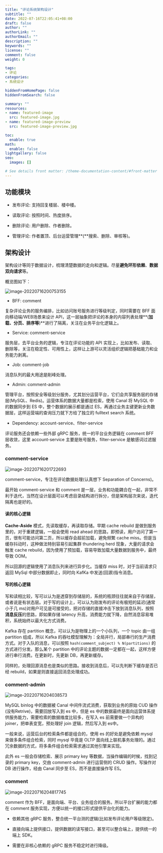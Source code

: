 ```yaml
---
title: "评论系统架构设计"
subtitle: ""
date: 2022-07-16T22:05:41+08:00
draft: false
author: ""
authorLink: ""
authorEmail: ""
description: ""
keywords: ""
license: ""
comment: false
weight: 0

tags:
- 评论
categories:
- 系统设计

hiddenFromHomePage: false
hiddenFromSearch: false

summary: ""
resources:
- name: featured-image
  src: featured-image.jpg
- name: featured-image-preview
  src: featured-image-preview.jpg

toc:
  enable: true
math:
  enable: false
lightgallery: false
seo:
  images: []

# See details front matter: /theme-documentation-content/#front-matter
---
```


<!--more-->

## 功能模块

* 发布评论: 支持回复楼层、楼中楼。
* 读取评论: 按照时间、热度排序。

* 删除评论: 用户删除、作者删除。

* 管理评论: 作者置顶、后台运营管理**(**搜索、删除、审核等)。

## 架构设计

架构设计等同于数据设计，梳理清楚数据的走向和逻辑。尽量**避免环形依赖**、**数据双向请求**等。

概览图如下：

![image-20220716200753155](https://s2.loli.net/2022/07/16/UZyRVMrTXdxPNHs.png)

* BFF: comment

复杂评论业务的服务编排，比如访问账号服务进行等级判定，同时需要在 BFF 面向移动端/WEB场景来设计 API，这一层抽象把评论的本身的内容列表处理**(**加载、分页、排序等**)**进行了隔离，关注在业务平台化逻辑上。

* Service: comment-service

服务层，去平台业务的逻辑，专注在评论功能的 API 实现上，比如发布、读取、删除等，关注在稳定性、可用性上，这样让上游可以灵活组织逻辑把基础能力和业务能力剥离。

* Job: comment-job

消息队列的最大用途是削峰处理。

* Admin: comment-admin

管理平台，按照安全等级划分服务，尤其划分运营平台，它们会共享服务层的存储层(MySQL、Redis)。运营体系的数据大量都是检索，使用 Canal 将 MySQL 中的数据同步到 ES 中，整个数据的展示都是通过 ES，再通过业务主键更新业务数据层，这样运营端的查询压力就下方给了独立的 fulltext search 系统。

* Dependency: account-service、filter-service

评论服务还会依赖一些外部 gRPC 服务，统一的平台业务逻辑在 comment BFF 层收敛，这里 account-service 主要是账号服务，filter-service 是敏感词过滤服务。

### comment-service

![image-20220716201722693](https://s2.loli.net/2022/07/16/eKAs2cDvXox1dbU.png)

comment-service，专注在评论数据处理(认真想下 Separation of Concerns)。

最开始 comment-service 和 comment 是一层，业务和功能耦合在一起，非常不利于迭代，当然在设计层面可以考虑目录结构进行拆分，但是架构层次来说，迭代隔离也是好的。

#### 读的核心逻辑

**Cache-Aside** 模式，先读取缓存，再读取存储。早期 cache rebuild 是做到服务里的，对于重建逻辑，一般会使用 read ahead 的思路，即预读，用户访问了第一页，很有可能访问第二页，所以缓存会超前加载，避免频繁 cache miss。但是当缓存抖动时，这种做法特别容易引起集群 thundering herd 现象，大量的请求会触发 cache rebuild，因为使用了预加载，容易导致加载大量数据到服务中，最终导致 OOM。

所以回源的逻辑使用了消息队列来进行异步化。当缓存 miss 时，对于当前请求只返回 MySql 中部分数据即止，同时向 KafKa 中发送(回源)指令消息。

#### 写的核心逻辑

写和读相比较，写可以认为是透穿到存储层的，系统的瓶颈往往就来自于存储层，或者说是有状态层。对于写的设计上，可以认为刚发布的评论有极短的延迟(通常小于几 ms)对用户可见是可接受的，把对存储的直接冲击下放到消息队列，按照**消息反压**的思路，即如果存储 latency 升高，消费能力就下降，自然消息容易堆积，系统始终以最大化方式消费。

Kafka 存在 partition 概念，可以认为是物理上的一个小队列，一个 topic 由一组 partition 组成，所以 Kafka 的吞吐模型理解为：全局并行，局部串行的生产消费方式。对于入队的消息，可以按照 `hash(comment_subject) % N(partitions)` 的方式进行分发。那么某个 partition 中的评论主题的数据一定都在一起，这样方便进行串行消费。在更新时，先更新 DB，再更新缓存。

同样的，处理回源消息也是类似的思路。接收到消息后，可以先判断下缓存是否已经 rebuild，如果是则直接返回消息处理成功。

### comment-admin

![image-20220716204038573](https://s2.loli.net/2022/07/16/hQOptoklDLRbeB8.png)

MySQL binlog 中的数据被 Canal 中间件流式消费，获取到业务的原始 CUD 操作(没有Retrive)，需要回放写入到 es 中，但是 es 中的数据最终是面向运营体系提供服务能力，需要检索的数据维度比较多，在写入 es 前需要做一个异构的 joiner，把单表变宽，预处理好 join 逻辑，然后写入到 es中。

一般来说，运营后台的检索条件都是组合的，使用 es 的好处是避免依赖 mysql 来做多条件组合检索，同时 mysql 毕竟是 OLTP 面向线上联机事务处理的。通过冗余数据的方式，将多条件组合检索需求通过其他引擎来实现。

此外 es 一般会存储检索、展示 primary key 等数据，当操作编辑的时候，找到记录的 primary key，交由 comment-admin 进行运营侧的 CRUD 操作。写操作对 DB 进行操作，经由 Canal 同步至 ES，而不是直接操作写 ES。

### comment

![image-20220716204817745](https://s2.loli.net/2022/07/16/5VEWsuA2yh1qIDr.png)

comment 作为 BFF，是面向端、平台、业务组合的服务。所以平台扩展的能力都在 comment 服务实现，方便以统一的接口形式提供平台化的能力。

* 依赖其他 gRPC 服务，整合统一平台测的逻辑(比如发布评论用户等级限定)。

* 直接向端上提供接口，提供数据的读写接口，甚至可以整合端上，提供统一的端上 SDK。

* 需要在非核心依赖的 gRPC 服务不稳定时进行降级。

